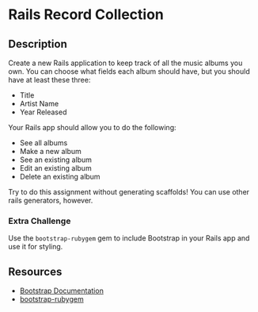 # Rails Record Collection

## Description

Create a new Rails application to keep track of all the music albums you own. You can choose what fields each album should have, but you should have at least these three:

- Title
- Artist Name
- Year Released

Your Rails app should allow you to do the following:

- See all albums
- Make a new album
- See an existing album
- Edit an existing album
- Delete an existing album

Try to do this assignment without generating scaffolds! You can use other rails generators, however. 

### Extra Challenge

Use the `bootstrap-rubygem` gem to include Bootstrap in your Rails app and use it for styling.

## Resources

- [Bootstrap Documentation](https://getbootstrap.com/docs/4.1/getting-started/introduction/)
- [bootstrap-rubygem](https://github.com/twbs/bootstrap-rubygem)